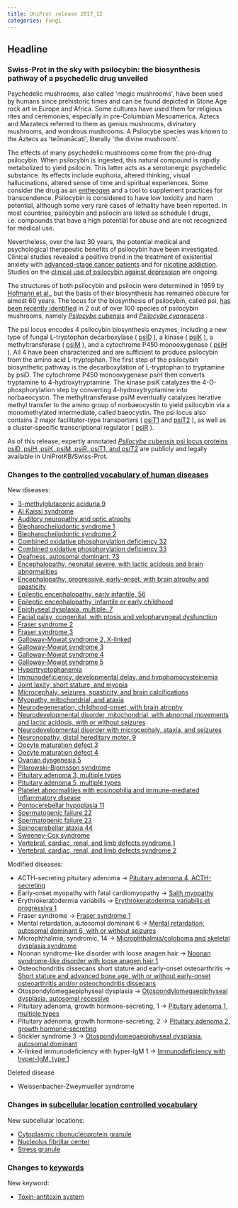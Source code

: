 ```yaml
---
title: UniProt release 2017_12
categories: Fungi
---
```


## Headline

### Swiss-Prot in the sky with psilocybin: the biosynthesis pathway of a psychedelic drug unveiled

Psychedelic mushrooms, also called 'magic mushrooms', have been used by humans since prehistoric times and can be found depicted in Stone Age rock art in Europe and Africa. Some cultures have used them for religious rites and ceremonies, especially in pre-Columbian Mesoamerica. Aztecs and Mazatecs referred to them as genius mushrooms, divinatory mushrooms, and wondrous mushrooms. A Psilocybe species was known to the Aztecs as 'teōnanācatl', literally 'the divine mushroom'.

The effects of many psychedelic mushrooms come from the pro-drug psilocybin. When psilocybin is ingested, this natural compound is rapidly metabolized to yield psilocin. This latter acts as a serotonergic psychedelic substance. Its effects include euphoria, altered thinking, visual hallucinations, altered sense of time and spiritual experiences. Some consider the drug as an [entheogen](https://en.wikipedia.org/wiki/Entheogen) and a tool to supplement practices for transcendence. Psilocybin is considered to have low toxicity and harm potential, although some very rare cases of lethality have been reported. In most countries, psilocybin and psilocin are listed as schedule I drugs, i.e. compounds that have a high potential for abuse and are not recognized for medical use.

Nevertheless, over the last 30 years, the potential medical and psychological therapeutic benefits of psilocybin have been investigated. Clinical studies revealed a positive trend in the treatment of existential anxiety with [advanced-stage cancer patients](https://www.ncbi.nlm.nih.gov/pubmed/20819978) and for [nicotine addiction](https://www.ncbi.nlm.nih.gov/pubmed/28019026). Studies on the [clinical use of psilocybin against depression](https://www.ncbi.nlm.nih.gov/pubmed/28101325) are ongoing.

The structures of both psilocybin and psilocin were determined in 1959 by [Hofmann et al.](http://onlinelibrary.wiley.com/doi/10.1002/hlca.19590420518/abstract), but the basis of their biosynthesis has remained obscure for almost 60 years. The locus for the biosynthesis of psilocybin, called psi, [has been recently identified](https://www.ncbi.nlm.nih.gov/pubmed/28763571) in 2 out of over 100 species of psilocybin mushrooms, namely [*Psilocybe cubensis*](http://www.uniprot.org/taxonomy/181762) and [*Psilocybe cyanescens*](http://www.uniprot.org/taxonomy/93625) .

The psi locus encodes 4 psilocybin biosynthesis enzymes, including a new type of fungal L-tryptophan decarboxylase ( [psiD](http://www.uniprot.org/uniprot/?query=accession:P0DPA6) ), a kinase ( [psiK](http://www.uniprot.org/uniprot/?query=accession:P0DPA8) ), a methyltransferase ( [psiM](http://www.uniprot.org/uniprot/?query=accession:P0DPA9) ), and a cytochrome P450 monooxygenase ( [psiH](http://www.uniprot.org/uniprot/?query=accession:P0DPA7) ). All 4 have been characterized and are sufficient to produce psilocybin from the amino acid L-tryptophan. The first step of the psilocybin biosynthetic pathway is the decarboxylation of L-tryptophan to tryptamine by psiD. The cytochrome P450 monooxygenase psiH then converts tryptamine to 4-hydroxytryptamine. The kinase psiK catalyzes the 4-O-phosphorylation step by converting 4-hydroxytryptamine into norbaeocystin. The methyltransferase psiM eventually catalyzes iterative methyl transfer to the amino group of norbaeocystin to yield psilocybin via a monomethylated intermediate, called baeocystin. The psi locus also contains 2 major facilitator-type transporters ( [psiT1](http://www.uniprot.org/uniprot/?query=accession:P0DPB1) and [psiT2](http://www.uniprot.org/uniprot/?query=accession:P0DPB2) ), as well as a cluster-specific transcriptional regulator ( [psiR](http://www.uniprot.org/uniprot/?query=accession:P0DPB0) ).

As of this release, expertly annotated [*Psilocybe cubensis* psi locus proteins psiD, psiH, psiK, psiM, psiR, psiT1, and psiT2](http://www.uniprot.org/uniprot/?query=accession:P0DPA6+OR+accession:P0DPA7+OR+accession:P0DPA8+OR+accession:P0DPA9+OR+accession:P0DPB0+OR+accession:P0DPB1+OR+accession:P0DPB2) are publicly and legally available in UniProtKB/Swiss-Prot.

### Changes to the [controlled vocabulary of human diseases](http://www.uniprot.org/docs/humdisease)

New diseases:

-   [3-methylglutaconic aciduria 9](http://www.uniprot.org/diseases/DI-05109)
-   [Al Kaissi syndrome](http://www.uniprot.org/diseases/DI-05093)
-   [Auditory neuropathy and optic atrophy](http://www.uniprot.org/diseases/DI-05116)
-   [Blepharocheilodontic syndrome 1](http://www.uniprot.org/diseases/DI-05103)
-   [Blepharocheilodontic syndrome 2](http://www.uniprot.org/diseases/DI-05104)
-   [Combined oxidative phosphorylation deficiency 32](http://www.uniprot.org/diseases/DI-05097)
-   [Combined oxidative phosphorylation deficiency 33](http://www.uniprot.org/diseases/DI-05115)
-   [Deafness, autosomal dominant, 73](http://www.uniprot.org/diseases/DI-05089)
-   [Encephalopathy, neonatal severe, with lactic acidosis and brain abnormalities](http://www.uniprot.org/diseases/DI-05082)
-   [Encephalopathy, progressive, early-onset, with brain atrophy and spasticity](http://www.uniprot.org/diseases/DI-05100)
-   [Epileptic encephalopathy, early infantile, 56](http://www.uniprot.org/diseases/DI-05090)
-   [Epileptic encephalopathy, infantile or early childhood](http://www.uniprot.org/diseases/DI-05114)
-   [Epiphyseal dysplasia, multiple, 7](http://www.uniprot.org/diseases/DI-05118)
-   [Facial palsy, congenital, with ptosis and velopharyngeal dysfunction](http://www.uniprot.org/diseases/DI-05120)
-   [Fraser syndrome 2](http://www.uniprot.org/diseases/DI-05098)
-   [Fraser syndrome 3](http://www.uniprot.org/diseases/DI-05099)
-   [Galloway-Mowat syndrome 2, X-linked](http://www.uniprot.org/diseases/DI-05105)
-   [Galloway-Mowat syndrome 3](http://www.uniprot.org/diseases/DI-05106)
-   [Galloway-Mowat syndrome 4](http://www.uniprot.org/diseases/DI-05107)
-   [Galloway-Mowat syndrome 5](http://www.uniprot.org/diseases/DI-05108)
-   [Hypertryptophanemia](http://www.uniprot.org/diseases/DI-05124)
-   [Immunodeficiency, developmental delay, and hypohomocysteinemia](http://www.uniprot.org/diseases/DI-05121)
-   [Joint laxity, short stature, and myopia](http://www.uniprot.org/diseases/DI-05096)
-   [Microcephaly, seizures, spasticity, and brain calcifications](http://www.uniprot.org/diseases/DI-05123)
-   [Myopathy, mitochondrial, and ataxia](http://www.uniprot.org/diseases/DI-05086)
-   [Neurodegeneration, childhood-onset, with brain atrophy](http://www.uniprot.org/diseases/DI-05101)
-   [Neurodevelopmental disorder, mitochondrial, with abnormal movements and lactic acidosis, with or without seizures](http://www.uniprot.org/diseases/DI-05113)
-   [Neurodevelopmental disorder with microcephaly, ataxia, and seizures](http://www.uniprot.org/diseases/DI-05110)
-   [Neuronopathy, distal hereditary motor, 9](http://www.uniprot.org/diseases/DI-05119)
-   [Oocyte maturation defect 3](http://www.uniprot.org/diseases/DI-05111)
-   [Oocyte maturation defect 4](http://www.uniprot.org/diseases/DI-05112)
-   [Ovarian dysgenesis 5](http://www.uniprot.org/diseases/DI-05092)
-   [Pilarowski-Bjornsson syndrome](http://www.uniprot.org/diseases/DI-05102)
-   [Pituitary adenoma 3, multiple types](http://www.uniprot.org/diseases/DI-05088)
-   [Pituitary adenoma 5, multiple types](http://www.uniprot.org/diseases/DI-05087)
-   [Platelet abnormalities with eosinophilia and immune-mediated inflammatory disease](http://www.uniprot.org/diseases/DI-05117)
-   [Pontocerebellar hypoplasia 11](http://www.uniprot.org/diseases/DI-05084)
-   [Spermatogenic failure 22](http://www.uniprot.org/diseases/DI-05083)
-   [Spermatogenic failure 23](http://www.uniprot.org/diseases/DI-05085)
-   [Spinocerebellar ataxia 44](http://www.uniprot.org/diseases/DI-05091)
-   [Sweeney-Cox syndrome](http://www.uniprot.org/diseases/DI-05122)
-   [Vertebral, cardiac, renal, and limb defects syndrome 1](http://www.uniprot.org/diseases/DI-05094)
-   [Vertebral, cardiac, renal, and limb defects syndrome 2](http://www.uniprot.org/diseases/DI-05095)

Modified diseases:

-   ACTH-secreting pituitary adenoma -&gt; [Pituitary adenoma 4, ACTH-secreting](http://www.uniprot.org/diseases/DI-01168)
-   Early-onset myopathy with fatal cardiomyopathy -&gt; [Salih myopathy](http://www.uniprot.org/diseases/DI-01514)
-   Erythrokeratodermia variabilis -&gt; [Erythrokeratodermia variabilis et progressiva 1](http://www.uniprot.org/diseases/DI-00483)
-   Fraser syndrome -&gt; [Fraser syndrome 1](http://www.uniprot.org/diseases/DI-01627)
-   Mental retardation, autosomal dominant 6 -&gt; [Mental retardation, autosomal dominant 6, with or without seizures](http://www.uniprot.org/diseases/DI-03128)
-   Microphthalmia, syndromic, 14 -&gt; [Microphthalmia/coloboma and skeletal dysplasia syndrome](http://www.uniprot.org/diseases/DI-04146)
-   Noonan syndrome-like disorder with loose anagen hair -&gt; [Noonan syndrome-like disorder with loose anagen hair 1](http://www.uniprot.org/diseases/DI-02076)
-   Osteochondritis dissecans short stature and early-onset osteoarthritis -&gt; [Short stature and advanced bone age, with or without early-onset osteoarthritis and/or osteochondritis dissecans](http://www.uniprot.org/diseases/DI-02814)
-   Otospondylomegaepiphyseal dysplasia -&gt; [Otospondylomegaepiphyseal dysplasia, autosomal recessive](http://www.uniprot.org/diseases/DI-01254)
-   Pituitary adenoma, growth hormone-secreting, 1 -&gt; [Pituitary adenoma 1, multiple types](http://www.uniprot.org/diseases/DI-01689)
-   Pituitary adenoma, growth hormone-secreting, 2 -&gt; [Pituitary adenoma 2, growth hormone-secreting](http://www.uniprot.org/diseases/DI-04304)
-   Stickler syndrome 3 -&gt; [Otospondylomegaepiphyseal dysplasia, autosomal dominant](http://www.uniprot.org/diseases/DI-01093)
-   X-linked immunodeficiency with hyper-IgM 1 -&gt; [Immunodeficiency with hyper-IgM, type 1](http://www.uniprot.org/diseases/DI-02449)

Deleted disease

-   Weissenbacher-Zweymueller syndrome

### Changes in [subcellular location controlled vocabulary](http://www.uniprot.org/docs/subcell)

New subcellular locations:

-   [Cytoplasmic ribonucleoprotein granule](http://www.uniprot.org/locations/SL-0495)
-   [Nucleolus fibrillar center](http://www.uniprot.org/locations/SL-0497)
-   [Stress granule](http://www.uniprot.org/locations/SL-0496)

### Changes to [keywords](http://www.uniprot.org/docs/keywlist)

New keyword:

-   [Toxin-antitoxin system](http://www.uniprot.org/keywords/KW-1277)

